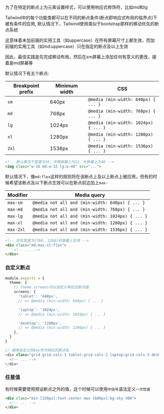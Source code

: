 为了在特定的断点上为元素设置样式，可以使用响应式修饰符，比如md和lg

Tailwind中的每个功能类都可以在不同的断点条件(断点即响应式布局的临界点)下被有条件的应用, 默认情况下，Tailwind使用类似于bootstrap那样的移动优先的断点系统

这意味着未加前缀的实用工具（如uppercase）在所有屏幕尺寸上都生效，而加前缀的实用工具（如md:uppercase）只在指定的断点及以上生效

因此，最佳实践是先完成移动布局，然后在sm屏幕上添加任何有意义的更改，接着是md屏幕等



默认情况下有五个断点:

| Breakpoint prefix | Minimum width | CSS                                  |
| ----------------- | ------------- | ------------------------------------ |
| `sm`              | 640px         | `@media (min-width: 640px) { ... }`  |
| `md`              | 768px         | `@media (min-width: 768px) { ... }`  |
| `lg`              | 1024px        | `@media (min-width: 1024px) { ... }` |
| `xl`              | 1280px        | `@media (min-width: 1280px) { ... }` |
| `2xl`             | 1536px        | `@media (min-width: 1536px) { ... }` |

```html
<!-- 默认情况下宽度为16，中等屏幕上为32，大屏幕上为48 --> 
<img class="w-16 md:w-32 lg:w-48" src="...">
```



默认情况下，像`md:flex`这样的规则将在该断点上及以上断点上被应用，但有的时候希望该断点及以下断点生效可以在断点前边加上`max-`

| Modifier  | Media query                                      |
| --------- | ------------------------------------------------ |
| `max-sm`  | `@media not all and (min-width: 640px) { ... }`  |
| `max-md`  | `@media not all and (min-width: 768px) { ... }`  |
| `max-lg`  | `@media not all and (min-width: 1024px) { ... }` |
| `max-xl`  | `@media not all and (min-width: 1280px) { ... }` |
| `max-2xl` | `@media not all and (min-width: 1536px) { ... }` |

```html
<!-- 仅在宽度为[768, 1280]的屏幕上生效 -->
<div class="md:max-xl:flex">
	<!-- ... -->
</div>
```



### 自定义断点

```ts
module.exports = {
  theme: {
    // theme.screens可以自定义响应式断点值
    screens: {
      'tablet': '640px',
      // => @media (min-width: 640px) { ... }

      'laptop': '1024px',
      // => @media (min-width: 1024px) { ... }

      'desktop': '1280px',
      // => @media (min-width: 1280px) { ... }
    },
  }
}
```

```ts
// 使用自定义的key作为响应式断点名
<div class="grid grid-cols-1 tablet:grid-cols-2 laptop:grid-cols-3 desktop:grid-cols-4">
  <!-- ... -->
</div>
```



### 任意值

有时候需要使用预设断点之外的值，这个时候可以使用`中括号`语法定义`一次性值`

```html
<div class="min-[320px]:text-center max-[600px]:bg-sky-300">
  <!-- ... -->
</div>
```

